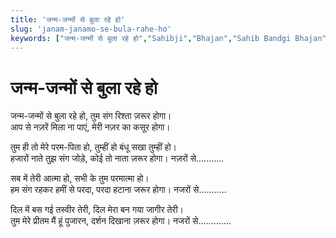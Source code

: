```yaml
---
title: 'जन्म-जन्मों से बुला रहे हो'
slug: 'janam-janamo-se-bula-rahe-ho'
keywords: ["जन्म-जन्मों से बुला रहे हो","Sahibji","Bhajan","Sahib Bandgi Bhajan","Sant Kabir Bhajan","bhajan lyrics","साहिब बंदगी भजन","भजन"]
---
```



# जन्म-जन्मों से बुला रहे हो

जन्म-जन्मों से बुला रहे हो, तुम संग रिश्ता ज़रूर होगा।  
आप से नज़रें मिला ना पाएं, मेरी नज़र का कसूर होगा।  

तुम ही तो मेरे परम-पिता हो, तुम्हीं हो बंधू सखा तुम्हीं हो।  
हजारों नाते तुझ संग जोड़े, कोई तो नाता ज़रूर होगा। नज़रों से...........

सब में तेरी आत्मा हो, सभी के तुम परमात्मा हो।  
हम संग रहकर हमीं से परदा, परदा हटाना जरूर होगा। नजरों से...........  

दिल में बस गई तस्वीर तेरी, दिल मेरा बन गया जागीर तेरी।  
तुम मेरे प्रीतम मैं हूं पुजारन, दर्शन दिखाना ज़रूर होगा। नजरों से.............  


